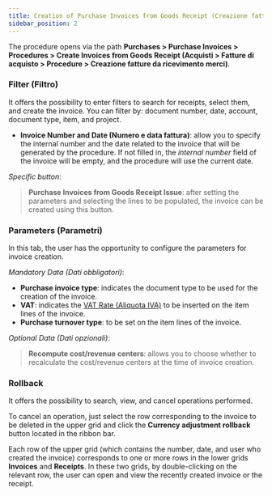 ```yaml
---
title: Creation of Purchase Invoices from Goods Receipt (Creazione fatture di acquisto da ricevimento merci)
sidebar_position: 2
---
```


The procedure opens via the path **Purchases > Purchase Invoices > Procedures > Create Invoices from Goods Receipt (Acquisti > Fatture di acquisto > Procedure > Creazione fatture da ricevimento merci)**.

### Filter (Filtro)

It offers the possibility to enter filters to search for receipts, select them, and create the invoice. You can filter by: document number, date, account, document type, item, and project.

- **Invoice Number and Date (Numero e data fattura)**: allow you to specify the internal number and the date related to the invoice that will be generated by the procedure. If not filled in, the *internal number* field of the invoice will be empty, and the procedure will use the current date.

*Specific button*: 
> **Purchase Invoices from Goods Receipt Issue**: after setting the parameters and selecting the lines to be populated, the invoice can be created using this button.

### Parameters (Parametri)

In this tab, the user has the opportunity to configure the parameters for invoice creation.

*Mandatory Data (Dati obbligatori)*:

- **Purchase invoice type**: indicates the document type to be used for the creation of the invoice.
- **VAT**: indicates the [VAT Rate (Aliquota IVA)](/docs/configurations/tables/finance/vat-rates) to be inserted on the item lines of the invoice.
- **Purchase turnover type**: to be set on the item lines of the invoice.

*Optional Data (Dati opzionali)*: 
> **Recompute cost/revenue centers**: allows you to choose whether to recalculate the cost/revenue centers at the time of invoice creation.

### Rollback

It offers the possibility to search, view, and cancel operations performed.

To cancel an operation, just select the row corresponding to the invoice to be deleted in the upper grid and click the **Currency adjustment rollback** button located in the ribbon bar.

Each row of the upper grid (which contains the number, date, and user who created the invoice) corresponds to one or more rows in the lower grids **Invoices** and **Receipts**. In these two grids, by double-clicking on the relevant row, the user can open and view the recently created invoice or the receipt.